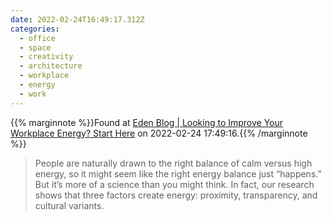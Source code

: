 ```yaml
---
date: 2022-02-24T16:49:17.312Z
categories:
  - office
  - space
  - creativity
  - architecture
  - workplace
  - energy
  - work
---
```

{{% marginnote %}}Found at [Eden Blog | Looking to Improve Your Workplace Energy? Start Here](https://www.edenworkplace.com/blog/looking-to-improve-your-workplace-energy-start-here) on 2022-02-24 17:49:16.{{% /marginnote %}}

> People are naturally drawn to the right balance of calm versus high energy, so it might seem like the right energy balance just “happens.” But it’s more of a science than you might think. In fact, our research shows that three factors create energy: proximity, transparency, and cultural variants.

